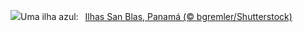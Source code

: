 ![](https://www.bing.com/th?id=OHR.SanBlasIslands_PT-BR0401979810_UHD.jpg&w=1000)Uma ilha azul:&nbsp;&ensp;[Ilhas San Blas, Panamá (© bgremler/Shutterstock)](https://www.bing.com/th?id=OHR.SanBlasIslands_PT-BR0401979810_UHD.jpg)
<br><br/>
